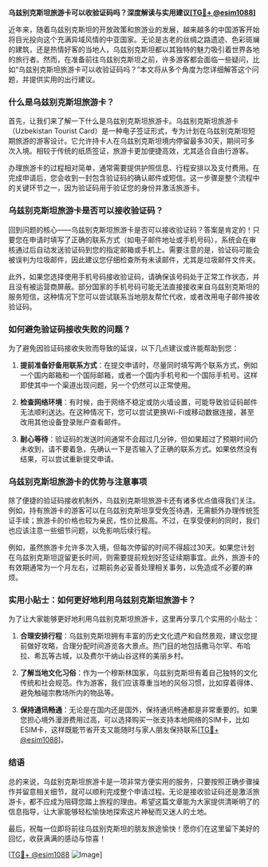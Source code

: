 **乌兹别克斯坦旅游卡可以收验证码吗？深度解读与实用建议[[TG💪+ @esim1088](https://t.me/s/esim1088)]**

近年来，随着乌兹别克斯坦的开放政策和旅游业的发展，越来越多的中国游客开始将目光投向这个充满异域风情的中亚国家。无论是古老的丝绸之路遗迹、色彩斑斓的建筑，还是热情好客的当地人，乌兹别克斯坦都以其独特的魅力吸引着世界各地的旅行者。然而，在准备前往乌兹别克斯坦之前，许多游客都会面临一些疑问，比如“乌兹别克斯坦旅游卡可以收验证码吗？”本文将从多个角度为您详细解答这个问题，并提供实用的出行建议。

### 什么是乌兹别克斯坦旅游卡？

首先，让我们来了解一下什么是乌兹别克斯坦旅游卡。乌兹别克斯坦旅游卡（Uzbekistan Tourist Card）是一种电子签证形式，专为计划在乌兹别克斯坦短期旅游的游客设计。它允许持卡人在乌兹别克斯坦境内停留最多30天，期间可多次入境。相较于传统的纸质签证，旅游卡更加便捷高效，尤其适合自由行游客。

办理旅游卡的过程相对简单，通常需要提供护照信息、行程安排以及支付费用。在完成申请后，您会收到一封包含验证码的确认邮件或短信。这一步骤是整个流程中的关键环节之一，因为验证码用于验证您的身份并激活旅游卡。

### 乌兹别克斯坦旅游卡是否可以接收验证码？

回到问题的核心——乌兹别克斯坦旅游卡是否可以接收验证码？答案是肯定的！只要您在申请时填写了正确的联系方式（如电子邮件地址或手机号码），系统会在审核通过后自动发送验证码到您的指定邮箱或手机上。需要注意的是，验证码可能会被误判为垃圾邮件，因此建议您仔细检查所有未读邮件，尤其是垃圾邮件文件夹。

此外，如果您选择使用手机号码接收验证码，请确保该号码处于正常工作状态，并且没有被运营商屏蔽。部分国家的手机号码可能无法直接接收来自乌兹别克斯坦的服务短信，这种情况下您可以尝试联系当地朋友帮忙代收，或者改用电子邮件接收验证码。

### 如何避免验证码接收失败的问题？

为了避免因验证码接收失败而导致的延误，以下几点建议或许能帮助到您：

1. **提前准备好备用联系方式**：在提交申请时，尽量同时填写两个联系方式，例如一个国内邮箱和一个国际邮箱，或者一个国内手机号和一个国际手机号。这样即使其中一个渠道出现问题，另一个仍然可以正常使用。
   
2. **检查网络环境**：有时候，由于网络不稳定或防火墙设置，可能导致验证码邮件无法顺利送达。在这种情况下，您可以尝试更换Wi-Fi或移动数据连接，甚至改用其他设备登录账户查看邮件。

3. **耐心等待**：验证码的发送时间通常不会超过几分钟，但如果超过了预期时间仍未收到，请不要着急，先确认一下是否输入了正确的联系方式。如果依然没有结果，可以尝试重新提交申请。

### 乌兹别克斯坦旅游卡的优势与注意事项

除了便捷的验证码接收机制外，乌兹别克斯坦旅游卡还有诸多优点值得我们关注。例如，持有旅游卡的游客可以在乌兹别克斯坦享受免签待遇，无需额外办理传统签证手续；旅游卡的价格也较为亲民，性价比极高。不过，在享受便利的同时，我们也应该注意一些细节问题，以免影响后续行程。

例如，虽然旅游卡允许多次入境，但每次停留的时间不得超过30天。如果您计划在乌兹别克斯坦逗留更长时间，则需要提前规划好签证续期事宜。此外，旅游卡的有效期通常为一个月左右，过期前务必妥善处理相关事务，以免造成不必要的麻烦。

### 实用小贴士：如何更好地利用乌兹别克斯坦旅游卡？

为了让大家能够更好地利用乌兹别克斯坦旅游卡，这里再分享几个实用的小贴士：

1. **合理安排行程**：乌兹别克斯坦拥有丰富的历史文化遗产和自然景观，建议您提前做好攻略，合理分配时间游览各大景点。热门目的地包括撒马尔罕、布哈拉、希瓦等古城，以及费尔干纳山谷这样的美丽乡村。

2. **了解当地文化习俗**：作为一个穆斯林国家，乌兹别克斯坦有着自己独特的文化传统和社会规范。作为游客，我们应该尊重当地的风俗习惯，比如穿着得体、避免触碰宗教场所内的物品等。

3. **保持通讯畅通**：无论是在国内还是国外，保持通讯畅通都是非常重要的。如果您担心境外漫游费用过高，可以选择购买一张支持本地网络的SIM卡，比如ESIM卡，这样既能节省开支又能随时与家人朋友保持联系[[TG💪+ @esim1088](https://t.me/s/esim1088)]。

### 结语

总的来说，乌兹别克斯坦旅游卡是一项非常方便实用的服务，只要按照正确步骤操作并留意相关细节，就可以顺利完成整个申请过程。无论是接收验证码还是激活旅游卡，都不应成为阻碍您踏上旅程的理由。希望这篇文章能为大家提供清晰明了的信息指导，让大家能够轻松愉快地探索这片神秘而又迷人的土地。

最后，祝每一位即将前往乌兹别克斯坦的朋友旅途愉快！愿你们在这里留下美好的回忆，收获满满的感动与惊喜！

[[TG💪+ @esim1088](https://t.me/s/esim1088) ![Image](https://i.postimg.cc/4NQfJmqS/Snipaste-2025-05-13-00-14-12.png)]